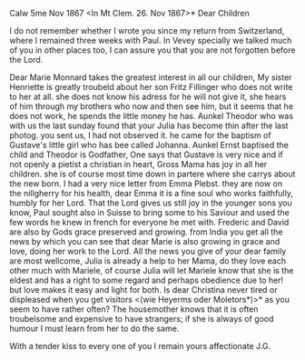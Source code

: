  Calw 5me Nov 1867
 <In Mt Clem. 26. Nov 1867>*
Dear Children

I do not remember whether I wrote you since my return from Switzerland, where I remained three weeks with Paul. In Vevey specially we talked much of you in other places too, I can assure you that you are not forgotten before the Lord.

Dear Marie Monnard takes the greatest interest in all our children, My sister Henriette is greatly troubeld about her son Fritz Fillinger who does not write to her at all. she does not know his adress for he will not give it, she hears of him through my brothers who now and then see him, but it seems that he does not work, he spends the little money he has. 
Aunkel Theodor who was with us the last sunday found that your Julia has become thin after the last photog. you sent us, I had not observed it. he came for the baptism of Gustave's little girl who has bee called Johanna. 
Aunkel Ernst baptised the child and Theodor is Godfather, One says that Gustave is very nice and if not openly a pietist a christian in heart, Gross Mama has joy in all her children. she is of course most time down in partere where she carrys about the new born. I had a very nice letter from Emma Plebst. they are now on the nillgherry for his health, dear Emma it is a fine soul who works faithfully, humbly for her Lord. That the Lord gives us still joy in the younger sons you know, Paul sought also in Suisse to bring some to his Saviour and used the few words he knew in french for everyone he met with. Frederic and David are also by Gods grace preserved and growing. from India you get all the news by which you can see that dear Marie is also growing in grace and love, doing her work to the Lord. 
All the news you give of your dear family are most wellcome, Julia is already a help to her Mama, do they love each other much with Mariele, of course Julia will let Mariele know that she is the eldest and has a right to some regard and perhaps obedience due to her! but love makes it easy and light for both. Is dear Christina never tired or displeased when you get visitors <(wie Heyerms oder Moletors*)>* as you seem to have rather often? The housemother knows that it is often troubelsome and expensive to have strangers; if she is always of good humour I must learn from her to do the same.

With a tender kiss to every one of you I remain yours affectionate  J.G.
